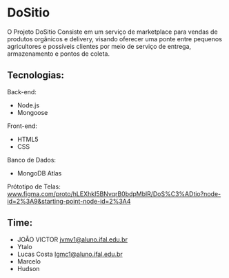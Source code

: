 # DoSitio

O Projeto DoSitio Consiste em um serviço de marketplace para vendas de produtos orgânicos e delivery, visando oferecer uma ponte entre pequenos agricultores e possíveis clientes por meio de serviço de entrega, armazenamento e pontos de coleta.

## Tecnologias:
Back-end: 
- Node.js
- Mongoose

Front-end:
- HTML5
- CSS


Banco de Dados: 
- MongoDB Atlas


Prótotipo de Telas:
www.figma.com/proto/hLEXhkI5BNvqrB0bdpMblR/DoS%C3%ADtio?node-id=2%3A9&starting-point-node-id=2%3A4

## Time:
- JOÃO VICTOR   jvmv1@aluno.ifal.edu.br
- Ytalo
- Lucas Costa   lgmc1@aluno.ifal.edu.br
- Marcelo
- Hudson
